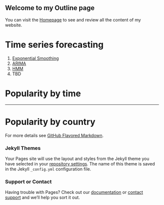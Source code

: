 ## Welcome to my Outline page

You can visit the [Homepage](https://github.com/BIRAN/SAS_Visual_Forecasting) to see and review all the content of my website.

# Time series forecasting
1. [Exponential Smoothing](https://biran.github.io/Google_Trends/esm)
2. [ARIMA](https://biran.github.io/Google_Trends/arima)
3. [HMM](https://biran.github.io/Google_Trends/hmm)
4. TBD

<h1>Popularity by time</h1>

<script type="text/javascript" src="https://ssl.gstatic.com/trends_nrtr/1845_RC03/embed_loader.js"></script> <script type="text/javascript"> trends.embed.renderExploreWidget("TIMESERIES", {"comparisonItem":[{"keyword":"/m/0p8wy","geo":"","time":"today 5-y"},{"keyword":"/m/056xc6","geo":"","time":"today 5-y"},{"keyword":"/m/0642vj","geo":"","time":"today 5-y"}],"category":0,"property":""}, {"exploreQuery":"date=today%205-y&q=%2Fm%2F0p8wy,%2Fm%2F056xc6,%2Fm%2F0642vj","guestPath":"https://trends.google.com:443/trends/embed/"}); </script> 

<hr size="10">

<h1>Popularity by country</h1>
<script type="text/javascript" src="https://ssl.gstatic.com/trends_nrtr/1845_RC03/embed_loader.js"></script> <script type="text/javascript"> trends.embed.renderExploreWidget("GEO_MAP", {"comparisonItem":[{"keyword":"/m/0p8wy","geo":"","time":"today 5-y"},{"keyword":"/m/056xc6","geo":"","time":"today 5-y"},{"keyword":"/m/0642vj","geo":"","time":"today 5-y"}],"category":0,"property":""}, {"exploreQuery":"date=today%205-y&q=%2Fm%2F0p8wy,%2Fm%2F056xc6,%2Fm%2F0642vj","guestPath":"https://trends.google.com:443/trends/embed/"}); </script> 


For more details see [GitHub Flavored Markdown](https://guides.github.com/features/mastering-markdown/).

### Jekyll Themes

Your Pages site will use the layout and styles from the Jekyll theme you have selected in your [repository settings](https://github.com/BIRAN/website/settings). The name of this theme is saved in the Jekyll `_config.yml` configuration file.

### Support or Contact

Having trouble with Pages? Check out our [documentation](https://help.github.com/categories/github-pages-basics/) or [contact support](https://github.com/contact) and we’ll help you sort it out.
